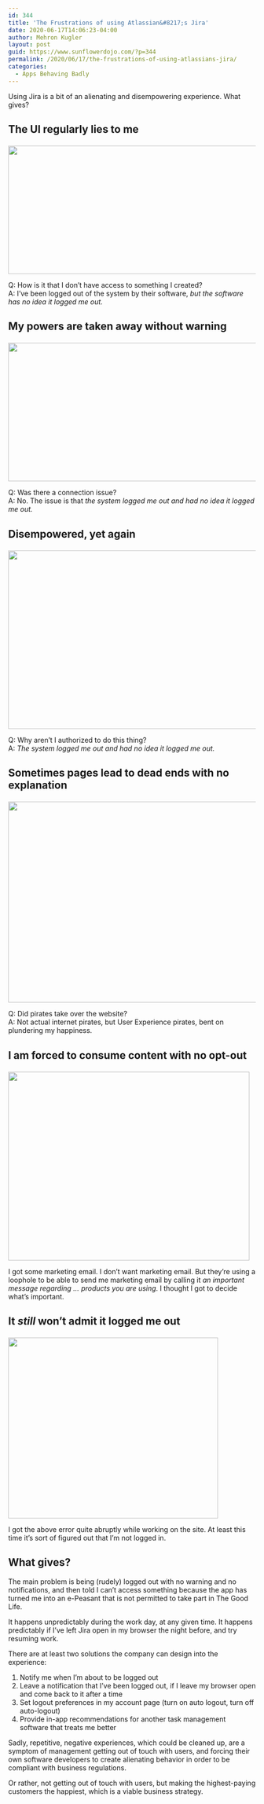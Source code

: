 ```yaml
---
id: 344
title: 'The Frustrations of using Atlassian&#8217;s Jira'
date: 2020-06-17T14:06:23-04:00
author: Mehron Kugler
layout: post
guid: https://www.sunflowerdojo.com/?p=344
permalink: /2020/06/17/the-frustrations-of-using-atlassians-jira/
categories:
  - Apps Behaving Badly
---
```

Using Jira is a bit of an alienating and disempowering experience. What gives?

## The UI regularly lies to me<figure class="wp-block-image size-large">

<img loading="lazy" width="778" height="261" src="https://www.sunflowerdojo.com/wp-content/uploads/2020/06/atlassian-amnesia.png" alt="" class="wp-image-345" srcset="https://www.sunflowerdojo.com/wp-content/uploads/2020/06/atlassian-amnesia.png 778w, https://www.sunflowerdojo.com/wp-content/uploads/2020/06/atlassian-amnesia-300x101.png 300w, https://www.sunflowerdojo.com/wp-content/uploads/2020/06/atlassian-amnesia-768x258.png 768w" sizes="(max-width: 778px) 100vw, 778px" /> </figure> 

Q: How is it that I don&#8217;t have access to something I created?  
A: I&#8217;ve been logged out of the system by their software, _but the software has no idea it logged me out._

## My powers are taken away without warning<figure class="wp-block-image size-large">

<img loading="lazy" width="595" height="282" src="https://www.sunflowerdojo.com/wp-content/uploads/2020/06/atlassian-dumb-logout-message-1.png" alt="" class="wp-image-346" srcset="https://www.sunflowerdojo.com/wp-content/uploads/2020/06/atlassian-dumb-logout-message-1.png 595w, https://www.sunflowerdojo.com/wp-content/uploads/2020/06/atlassian-dumb-logout-message-1-300x142.png 300w" sizes="(max-width: 595px) 100vw, 595px" /> </figure> 

Q: Was there a connection issue?  
A: No. The issue is that _the system logged me out and had no idea it logged me out._

## Disempowered, yet again<figure class="wp-block-image size-large">

<img loading="lazy" width="963" height="363" src="https://www.sunflowerdojo.com/wp-content/uploads/2020/06/atlassian-DOES-understand-that-im-logged-out.png" alt="" class="wp-image-347" srcset="https://www.sunflowerdojo.com/wp-content/uploads/2020/06/atlassian-DOES-understand-that-im-logged-out.png 963w, https://www.sunflowerdojo.com/wp-content/uploads/2020/06/atlassian-DOES-understand-that-im-logged-out-300x113.png 300w, https://www.sunflowerdojo.com/wp-content/uploads/2020/06/atlassian-DOES-understand-that-im-logged-out-768x289.png 768w" sizes="(max-width: 963px) 100vw, 963px" /> </figure> 

Q: Why aren&#8217;t I authorized to do this thing?  
A: _The system logged me out and had no idea it logged me out._

## Sometimes pages lead to dead ends with no explanation<figure class="wp-block-image size-large">

<img loading="lazy" width="878" height="409" src="https://www.sunflowerdojo.com/wp-content/uploads/2020/06/atlassian-broken-page-with-no-knowledge-of-what-happened.png" alt="" class="wp-image-348" srcset="https://www.sunflowerdojo.com/wp-content/uploads/2020/06/atlassian-broken-page-with-no-knowledge-of-what-happened.png 878w, https://www.sunflowerdojo.com/wp-content/uploads/2020/06/atlassian-broken-page-with-no-knowledge-of-what-happened-300x140.png 300w, https://www.sunflowerdojo.com/wp-content/uploads/2020/06/atlassian-broken-page-with-no-knowledge-of-what-happened-768x358.png 768w" sizes="(max-width: 878px) 100vw, 878px" /> </figure> 

Q: Did pirates take over the website?  
A: Not actual internet pirates, but User Experience pirates, bent on plundering my happiness.

## I am forced to consume content with no opt-out<figure class="wp-block-image size-large">

<img loading="lazy" width="491" height="384" src="https://www.sunflowerdojo.com/wp-content/uploads/2020/06/atlassian-not-allowed-to-unsubscribe.png" alt="" class="wp-image-349" srcset="https://www.sunflowerdojo.com/wp-content/uploads/2020/06/atlassian-not-allowed-to-unsubscribe.png 491w, https://www.sunflowerdojo.com/wp-content/uploads/2020/06/atlassian-not-allowed-to-unsubscribe-300x235.png 300w" sizes="(max-width: 491px) 100vw, 491px" /> <figcaption>I got some marketing email. I don&#8217;t want marketing email. But they&#8217;re using a loophole to be able to send me marketing email by calling it _an important message regarding &#8230; products you are using_. I thought I got to decide what&#8217;s important.</figcaption></figure> 

## It _still_ won&#8217;t admit it logged me out<figure class="wp-block-image size-large">

<img loading="lazy" width="427" height="368" src="https://www.sunflowerdojo.com/wp-content/uploads/2020/06/atlassian-figured-out-that-im-logged-out-but-logged-me-out-hwile-i-was-working.png" alt="" class="wp-image-351" srcset="https://www.sunflowerdojo.com/wp-content/uploads/2020/06/atlassian-figured-out-that-im-logged-out-but-logged-me-out-hwile-i-was-working.png 427w, https://www.sunflowerdojo.com/wp-content/uploads/2020/06/atlassian-figured-out-that-im-logged-out-but-logged-me-out-hwile-i-was-working-300x259.png 300w" sizes="(max-width: 427px) 100vw, 427px" /> </figure> 

I got the above error quite abruptly while working on the site. At least this time it&#8217;s sort of figured out that I&#8217;m not logged in.

## What gives?

The main problem is being (rudely) logged out with no warning and no notifications, and then told I can&#8217;t access something because the app has turned me into an e-Peasant that is not permitted to take part in The Good Life.

It happens unpredictably during the work day, at any given time. It happens predictably if I&#8217;ve left Jira open in my browser the night before, and try resuming work.

There are at least two solutions the company can design into the experience:

  1. Notify me when I&#8217;m about to be logged out
  2. Leave a notification that I&#8217;ve been logged out, if I leave my browser open and come back to it after a time
  3. Set logout preferences in my account page (turn on auto logout, turn off auto-logout)
  4. Provide in-app recommendations for another task management software that treats me better

Sadly, repetitive, negative experiences, which could be cleaned up, are a symptom of management getting out of touch with users, and forcing their own software developers to create alienating behavior in order to be compliant with business regulations.

Or rather, not getting out of touch with users, but making the highest-paying customers the happiest, which is a viable business strategy.